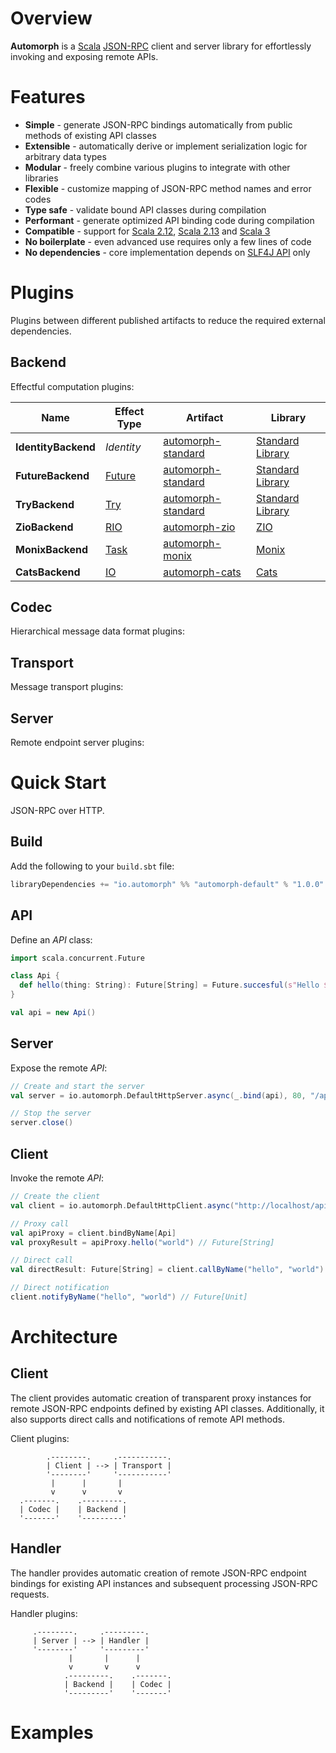 # Overview

**Automorph** is a [Scala](https://www.scala-lang.org/) [JSON-RPC](https://www.jsonrpc.org/specification) client and server library for effortlessly invoking
and exposing remote APIs.

# Features

* **Simple** - generate JSON-RPC bindings automatically from public methods of existing API classes
* **Extensible** - automatically derive or implement serialization logic for arbitrary data types
* **Modular** - freely combine various plugins to integrate with other libraries
* **Flexible** - customize mapping of JSON-RPC method names and error codes
* **Type safe** - validate bound API classes during compilation
* **Performant** - generate optimized API binding code during compilation
* **Compatible** - support for [Scala 2.12](https://www.scala-lang.org/news/2.12.0/), [Scala 2.13](https://www.scala-lang.org/news/2.13.0) and [Scala 3](https://dotty.epfl.ch/)
* **No boilerplate** - even advanced use requires only a few lines of code
* **No dependencies** - core implementation depends on [SLF4J API](http://www.slf4j.org/) only

# Plugins

Plugins between different published artifacts to reduce the required external dependencies.

## Backend

Effectful computation plugins:

| Name | Effect Type | Artifact | Library |
| ---- | --- | --- | --- |
| **IdentityBackend**  | *Identity* | [automorph-standard](https://mvnrepository.com/artifact/io.automorph/automorph-standard) | [Standard Library](https://www.scala-lang.org/) |
| **FutureBackend**  | [Future](https://www.scala-lang.org/api/current/scala/concurrent/Future.html) | [automorph-standard](https://mvnrepository.com/artifact/io.automorph/automorph-standard) | [Standard Library](https://docs.scala-lang.org/overviews/core/futures.html) |
| **TryBackend**  | [Try](https://www.scala-lang.org/api/2.13.6/scala/util/Try.html) | [automorph-standard](https://mvnrepository.com/artifact/io.automorph/automorph-standard) | [Standard Library](https://docs.scala-lang.org/overviews/scala-book/functional-error-handling.html) |
| **ZioBackend**  | [RIO](https://javadoc.io/doc/dev.zio/zio_2.13/latest/zio/RIO$.html) | [automorph-zio](https://mvnrepository.com/artifact/io.automorph/automorph-zio) | [ZIO](https://zio.dev/) |
| **MonixBackend**  | [Task](https://monix.io/api/current/monix/eval/Task.html) | [automorph-monix](https://mvnrepository.com/artifact/io.automorph/automorph-monix) | [Monix](https://monix.io/) |
| **CatsBackend**  | [IO](https://www.javadoc.io/doc/org.typelevel/cats-effect_3/latest/cats/effect/IO.html) | [automorph-cats](https://mvnrepository.com/artifact/io.automorph/automorph-cats) | [Cats](https://typelevel.org/cats-effect/) |

## Codec

Hierarchical message data format plugins:

## Transport

Message transport plugins:

## Server

Remote endpoint server plugins:

# Quick Start

JSON-RPC over HTTP.

## Build

Add the following to your `build.sbt` file:

```scala
libraryDependencies += "io.automorph" %% "automorph-default" % "1.0.0"
```

## API

Define an *API* class:

```scala
import scala.concurrent.Future

class Api {
  def hello(thing: String): Future[String] = Future.succesful(s"Hello $thing!")
}

val api = new Api()

```

## Server

Expose the remote *API*:

```scala
// Create and start the server
val server = io.automorph.DefaultHttpServer.async(_.bind(api), 80, "/api")

// Stop the server
server.close()
```

## Client

Invoke the remote *API*:

```scala
// Create the client
val client = io.automorph.DefaultHttpClient.async("http://localhost/api", "POST")

// Proxy call
val apiProxy = client.bindByName[Api]
val proxyResult = apiProxy.hello("world") // Future[String]

// Direct call
val directResult: Future[String] = client.callByName("hello", "world")

// Direct notification
client.notifyByName("hello", "world") // Future[Unit]

```

# Architecture

## Client

The client provides automatic creation of transparent proxy instances for remote JSON-RPC endpoints defined by existing API classes. Additionally, it also supports direct calls and notifications of remote API methods.

Client plugins:

```
        .--------.     .-----------.
        | Client | --> | Transport |
        '--------'     '-----------'
         |      |       |
         v      v       v
  .-------.    .---------.
  | Codec |    | Backend |
  '-------'    '---------'
```

## Handler

The handler provides automatic creation of remote JSON-RPC endpoint bindings for existing API instances and subsequent processing JSON-RPC requests.

Handler plugins:

```
     .--------.     .---------.
     | Server | --> | Handler |
     '--------'     '---------'
             |       |      |
             v       v      v
            .---------.    .-------.
            | Backend |    | Codec |
            '---------'    '-------'
```

# Examples
